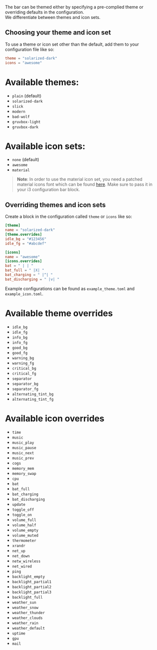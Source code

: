 The bar can be themed either by specifying a pre-complied theme or overriding defaults in the configuration.  
We differentiate between themes and icon sets.

## Choosing your theme and icon set
To use a theme or icon set other than the default, add them to your configuration file like so:
```toml
theme = "solarized-dark"
icons = "awesome"
```
# Available themes:
* `plain` (default)
* `solarized-dark`
* `slick`
* `modern`
* `bad-wolf`
* `gruvbox-light`
* `gruvbox-dark`

# Available icon sets:
* `none` (default)
* `awesome`
* `material`

> **Note**: In order to use the material icon set, you need a patched material icons font which can be found [here](https://gist.github.com/draoncc/3c20d8d4262892ccd2e227eefeafa8ef/raw/3e6e12c213fba1ec28aaa26430c3606874754c30/MaterialIcons-Regular-for-inline.ttf). Make sure to pass it in your i3 configuration bar block.

## Overriding themes and icon sets
Create a block in the configuration called `theme` or `icons` like so:
```toml
[theme]
name = "solarized-dark"
[theme.overrides]
idle_bg = "#123456"
idle_fg = "#abcdef"

[icons]
name = "awesome"
[icons.overrides]
bat = " | | "
bat_full = " |X| "
bat_charging = " |^| "
bat_discharging = " |v| "
```

Example configurations can be found as `example_theme.toml` and `example_icon.toml`.

# Available theme overrides
* `idle_bg`
* `idle_fg`
* `info_bg`
* `info_fg`
* `good_bg`
* `good_fg`
* `warning_bg`
* `warning_fg`
* `critical_bg`
* `critical_fg`
* `separator`
* `separator_bg`
* `separator_fg`
* `alternating_tint_bg`
* `alternating_tint_fg`

# Available icon overrides
* `time`
* `music`
* `music_play`
* `music_pause`
* `music_next`
* `music_prev`
* `cogs`
* `memory_mem`
* `memory_swap`
* `cpu`
* `bat`
* `bat_full`
* `bat_charging`
* `bat_discharging`
* `update`
* `toggle_off`
* `toggle_on`
* `volume_full`
* `volume_half`
* `volume_empty`
* `volume_muted`
* `thermometer`
* `xrandr`
* `net_up`
* `net_down`
* `netw_wireless`
* `net_wired`
* `ping`
* `backlight_empty`
* `backlight_partial1`
* `backlight_partial2`
* `backlight_partial3`
* `backlight_full`
* `weather_sun`
* `weather_snow`
* `weather_thunder`
* `weather_clouds`
* `weather_rain`
* `weather_default`
* `uptime`
* `gpu`
* `mail`
